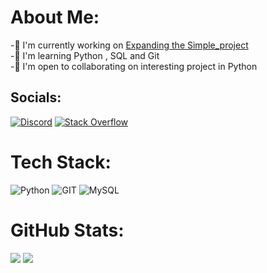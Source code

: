 #  About Me:


-🚀  I'm currently working on [Expanding the Simple\_project](https://github.com/sqbpy/Simple_Project)<br> 
-🧠  I'm learning Python , SQL and Git<br> 
-🤝  I'm open to collaborating on interesting project in Python


## Socials:
[![Discord](https://img.shields.io/badge/Discord-%237289DA.svg?logo=discord&logoColor=white)](https://discord.com/users/sqbpy) [![Stack Overflow](https://img.shields.io/badge/-Stackoverflow-FE7A16?logo=stack-overflow&logoColor=white)](https://stackoverflow.com/users/22740152) 

# Tech Stack:
![Python](https://img.shields.io/badge/python-3670A0?style=for-the-badge&logo=python&logoColor=ffdd54) ![GIT](https://img.shields.io/badge/Git-fc6d26?style=for-the-badge&logo=git&logoColor=white) ![MySQL](https://img.shields.io/badge/mysql-%2300000f.svg?style=for-the-badge&logo=mysql&logoColor=white)
#  GitHub Stats:


 ![](http://github-profile-summary-cards.vercel.app/api/cards/profile-details?username=sqbpy&theme=darcula)  ![](http://github-profile-summary-cards.vercel.app/api/cards/stats?username=sqbpy&theme=darcula)  
